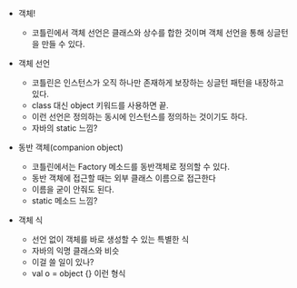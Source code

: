 - 객체!
	- 코틀린에서 객체 선언은 클래스와 상수를 합한 것이며 객체 선언을 통해 싱글턴을 만들 수 있다.

- 객체 선언
	- 코틀린은 인스턴스가 오직 하나만 존재하게 보장하는 싱글턴 패턴을 내장하고 있다.
	- class 대신 object 키워드를 사용하면 끝.
	- 이런 선언은 정의하는 동시에 인스턴스를 정의하는 것이기도 하다.
	- 자바의 static 느낌?

- 동반 객체(companion object)
	- 코틀린에서는 Factory 메소드를 동반객체로 정의할 수 있다.
	- 동반 객체에 접근할 때는 외부 클래스 이름으로 접근한다
	- 이름을 굳이 안줘도 된다.
	- static 메소드 느낌?

- 객체 식
	- 선언 없이 객체를 바로 생성할 수 있는 특별한 식
	- 자바의 익명 클래스와 비슷
	- 이걸 쓸 일이 있나?
	- val o = object {} 이런 형식
